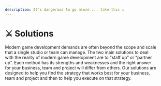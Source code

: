 ```yaml
---
description: It's dangerous to go alone ... take this ⚔️
---
```


# ⚔ Solutions

Modern game development demands are often beyond the scope and scale that a single studio or team can manage. The two main solutions to deal with the reality of modern game development are to "staff up" or "partner up". Each method has its strengths and weaknesses and the right answer for your business, team and project will differ from others. Our solutions are designed to help you find the strategy that works best for your business, team and project and then to help you execute on that strategy.
